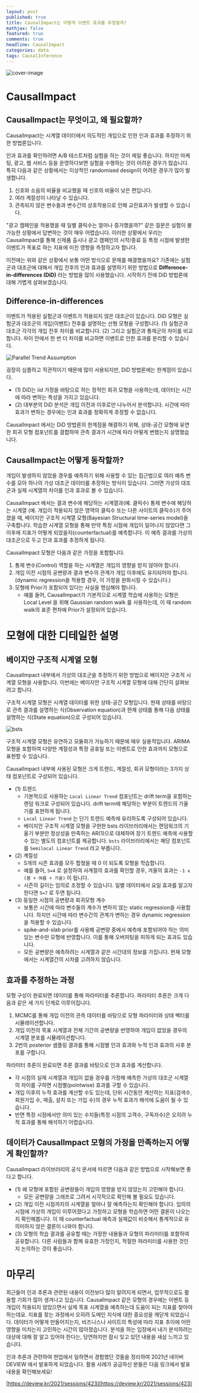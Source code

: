 ```yaml
---
layout: post
published: true
title: CausalImpact는 어떻게 이벤트 효과를 추정할까?
mathjax: false
featured: true
comments: true
headline: CausalImpact
categories: data
tags: CausalInference
---
```


![cover-image](/images/taking-notes.jpg)

# CausalImpact

## CausalImpact는 무엇이고, 왜 필요할까?

CausalImpact는 시계열 데이터에서 의도적인 개입으로 인한 인과 효과를 추정하기 위한 방법론입니다.

인과 효과를 확인하려면 A/B 테스트처럼 실험을 하는 것이 제일 좋습니다. 하지만 마케팅, 광고, 웹 서비스 등을 운영하다보면 실험을 수행하는 것이 어려운 경우가 많습니다. 특히 다음과 같은 상황에서는 이상적인 randomised design이 어려운 경우가 많이 발생합니다.

1. 신호와 소음의 비율을 비교했을 때 신호의 비율이 낮은 편입니다.
2. 여러 계절성이 나타날 수 있습니다.
3. 관측되지 않은 변수들과 변수간의 상호작용으로 인해 교란효과가 발생할 수 있습니다.

"광고 캠페인을 적용했을 때 일별 클릭수는 얼마나 증가했을까?" 같은 질문은 실험이 불가능한 상황에서 답변하는 것이 매우 어렵습니다. 이러한 상황에서 우리는 CausalImpact를 통해 신제품 출시나 광고 캠페인의 시작/종료 등 특정 시점에 발생한 이벤트가 목표로 하는 지표에 미친 영향을 측정하고자 합니다.

이전에는 위와 같은 상황에서 보통 어떤 방식으로 문제를 해결했을까요? 기존에는 실험군과 대조군에 대해서 개입 전후의 인과 효과를 설명하기 위한 방법으로 **Difference-in-differences (DiD)** 라는 방법을 많이 사용했습니다. 시작하기 전에 DiD 방법론에 대해 가볍게 살펴보겠습니다.

## Difference-in-differences

이벤트가 적용된 실험군과 이벤트가 적용되지 않은 대조군이 있습니다. DiD 모형은 실험군과 대조군의 개입(이벤트) 전후를 설명하는 선형 모형을 구성합니다. (1) 실험군과 대조군 각각의 개입 전후 차이를 비교합니다. (2) 그리고 실험군과 통제군의 차이를 비교합니다. 차이 안에서 한 번 더 차이를 비교하면 이벤트로 인한 효과를 분리할 수 있습니다.

![Parallel Trend Assumption](https://upload.wikimedia.org/wikipedia/en/f/fb/Parallel_Trend_Assumption.png)

굉장히 심플하고 직관적이기 때문에 많이 사용되지만, DiD 방법론에는 한계점이 있습니다.

- (1) DiD는 iid 가정을 바탕으로 하는 정적인 회귀 모형을 사용하는데, 데이터는 시간에 따라 변하는 특성을 가지고 있습니다.
- (2) 대부분의 DiD 분석은 개입 이전과 이후로만 나누어서 분석합니다. 시간에 따라 효과가 변하는 경우에는 인과 효과를 정확하게 추정할 수 없습니다.

CausalImpact 에서는 DiD 방법론의 한계점을 해결하기 위해, 상태-공간 모형에 유연한 회귀 모형 컴포넌트를 결합하여 관측 결과가 시간에 따라 어떻게 변했는지 설명했습니다.

## CausalImpact는 어떻게 동작할까?

개입이 발생하지 않았을 경우를 예측하기 위해 사용할 수 있는 접근법으로 여러 예측 변수를 모아 하나의 가상 대조군 데이터를 추정하는 방식이 있습니다. 그러면 가상의 대조군과 실제 시계열의 차이를 인과 효과로 볼 수 있습니다.

CausalImpact 에서는 결과 변수에 해당하는 시계열과(예. 클릭수) 통제 변수에 해당하는 시계열 (예. 개입이 적용되지 않은 영역의 클릭수 또는 다른 사이트의 클릭수)가 주어졌을 때, 베이지안 구조적 시계열 모형(Bayesian Structural time-series model)을 구축합니다. 학습한 시계열 모형을 통해 만약 특정 시점에 개입이 일어나지 않았다면 그 이후에 지표가 어떻게 되었을지(counterfactual)를 예측합니다. 이 예측 결과를 가상의 대조군으로 두고 인과 효과를 추정하게 됩니다.

CausalImpact 모형은 다음과 같은 가정을 포함합니다.

1. 통제 변수(Control) 역할을 하는 시계열은 개입의 영향을 받지 않아야 합니다.
2. 개입 이전 시점의 공변량과 결과 변수의 관계가 개입 이후에도 유지되어야 합니다. (dynamic regression을 적용할 경우, 이 가정을 완화시킬 수 있습니다.)
3. 모형에 Prior가 포함되어 있다는 사실을 명심해야 합니다.
    - 예를 들어, CausalImpact가 기본적으로 시계열 학습에 사용하는 모형은 Local Level 을 위해 Gaussian random walk 를 사용하는데, 이 때 random walk의 표준 편차에 Prior가 설정되어 있습니다.

# 모형에 대한 디테일한 설명

## 베이지안 구조적 시계열 모형

CausalImpact 내부에서 가상의 대조군을 추정하기 위한 방법으로 베이지안 구조적 시계열 모형을 사용합니다. 이번에는 베이지안 구조적 시계열 모형에 대해 간단히 살펴보려고 합니다.

구조적 시계열 모형은 시계열 데이터를 위한 상태-공간 모형입니다. 현재 상태를 바탕으로 관측 결과를 설명하는 식(Observation equation)과 현재 상태를 통해 다음 상태를 설명하는 식(State equation)으로 구성되어 있습니다.

![bsts](/images/post_image/causalimpact/bsts.png)

구조적 시계열 모형은 유연하고 모듈화가 가능하기 때문에 매우 실용적입니다. ARIMA 모형을 포함하여 다양한 계절성과 특정 공휴일 또는 이벤트로 인한 효과까지 모형으로 표현할 수 있습니다.

CausalImpact 내부에 사용된 모형은 크게 트렌드, 계절성, 회귀 모형이라는 3가지 상태 컴포넌트로 구성되어 있습니다.

- (1) 트렌드
    - 기본적으로 사용하는 `Local Linear Trend` 컴포넌트는 drift term을 포함하는 랜덤 워크로 구성되어 있습니다. drift term에 해당하는 부분이 트렌드의 기울기를 표현하게 됩니다.
    - `Local Linear Trend` 는 단기 트렌드 예측에 유리하도록 구성되어 있습니다.
    - 베이지안 구조적 시계열 모형을 구현한 bsts 라이브러리에서는 랜덤워크의 기울기 부분만 정상성을 만족하는 AR(1)으로 대체하여 장기 트렌드 예측에 사용할 수 있는 별도의 컴포넌트를 제공합니다. `bsts` 라이브러리에서는 해당 컴포넌트를 `Semilocal Linear Trend` 라고 부릅니다.
- (2) 계절성
    - S개의 시즌 효과를 모두 합쳤을 때 0 이 되도록 모형을 학습합니다.
    - 예를 들어, `S=4` 로 설정하여 사계절의 효과를 확인할 경우, 겨울의 효과는 `-1 x (봄 + 여름 + 가을)` 이 됩니다.
    - 시즌의 길이는 임의로 조정할 수 있습니다. 일별 데이터에서 요일 효과를 알고자 한다면 `S=7` 로 두면 됩니다.
- (3) 동일한 시점의 공변량과 회귀모형 계수
    - 보통은 시간에 따라 변수들의 계수가 변하지 않는 static regression을 사용합니다. 하지만 시간에 따라 변수간의 관계가 변하는 경우 dynamic regression을 적용할 수 있습니다.
    - spike-and-slab prior를 사용해 공변량 중에서 예측에 포함되어야 하는 의미있는 변수만 모형에 반영합니다. 이를 통해 오버피팅을 피하게 되는 효과도 있습니다.
    - 모든 공변량은 예측하려는 시계열과 같은 시간대의 정보를 가집니다. 현재 모형에서는 시계열간의 시차를 고려하지 않습니다.

## 효과를 추정하는 과정

모형 구성이 완료되면 데이터를 통해 파라미터를 추론합니다. 파라미터 추론은 크게 다음과 같은 세 가지 단계로 이루어집니다.

1. MCMC를 통해 개입 이전의 관측 데이터를 바탕으로 모형 파라미터와 상태 벡터를 시뮬레이션합니다.
2. 개입 이전의 목표 시계열과 전체 기간의 공변량을 반영하여 개입이 없었을 경우의 시계열 분포를 시뮬레이션합니다.
3. 2번의 posterior 샘플링 결과를 통해 시점별 인과 효과와 누적 인과 효과의 사후 분포를 구합니다.

파라미터 추론이 완료되면 추론 결과를 바탕으로 인과 효과를 계산합니다. 

- 각 시점의 실제 시계열과 개입이 없을 경우를 가정해 예측한 가상의 대조군 시계열의 차이를 구하면 시점별(pointwise) 효과를 구할 수 있습니다.
- 개입 이후의 누적 효과를 계산할 수도 있는데, 단위 시간동안 계산하는 지표(검색수, 회원가입 수, 매출, 설치 또는 가입 수)의 경우 누적 효과가 해석에 도움이 될 수 있습니다.
- 반면 특정 시점에서만 의미 있는 수치들(특정 시점의 고객수, 구독자수)은 오히려 누적 효과를 통해 해석하기 어렵습니다.

## 데이터가 CausalImpact 모형의 가정을 만족하는지 어떻게 확인할까?

CausalImpact 라이브러리의 공식 문서에 따르면 다음과 같은 방법으로 시작해보면 좋다고 합니다.

- (1) 왜 모형에 포함된 공변량들이 개입의 영향을 받지 않았는지 고민해야 합니다.
    - 모든 공변량을 그래프로 그려서 시각적으로 확인해 볼 필요도 있습니다.
- (2) 개입 이전 시점까지의 시계열을 얼마나 잘 예측하는지 확인해야 합니다. 임의의 시점에 가상의 개입이 이루어졌다고 가정하고 모형을 학습하면 어떤 결론이 나오는지 확인해봅니다. 이 때 counterfactual 예측과 실제값이 비슷해서 통계적으로 유의미하지 않은 결론이 나와야 합니다.
- (3) 모형의 학습 결과를 공유할 때는 가정한 내용들과 모형의 파라미터를 포함하여 공유합니다. 다른 사람들과 함께 유효한 가정인지, 적절한 파라미터를 사용한 것인지 논의하는 것이 좋습니다.

# 마무리

최근들어 인과 추론과 관련된 내용이 이전보다 많이 알려지게 되면서, 업무적으로도 활용할 기회가 많이 생겨나고 있습니다. CausalImpact 같은 모형의 경우에는 이벤트 등 개입이 적용되지 않았으면서 실제 목표 시계열을 예측하는데 도움이 되는 지표를 찾아야 하는데요. 지표를 찾는 과정에서 오히려 도메인 지식에 대한 중요성을 깨닫게 되었습니다. 데이터가 어떻게 만들어지는지, 비즈니스나 사이트의 특성에 따라 지표 추이에 어떤 영향을 미치는지 고민하는 시간이 많아졌습니다. 분석을 하는 입장에서 내가 분석하려는 대상에 대해 잘 알고 있어야 한다는, 당연하지만 잠시 잊고 있던 내용을 새삼 느끼고 있습니다.

인과 추론과 관련하여 현업에서 일하면서 경험했던 것들을 정리하여 2021년 네이버 DEVIEW 에서 발표하게 되었습니다. 활용 사례가 궁금하신 분들은 다음 링크에서 발표 내용을 확인해보세요!

[https://deview.kr/2021/sessions/423](https://deview.kr/2021/sessions/423)
